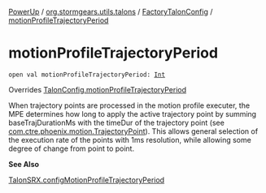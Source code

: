 [PowerUp](../../index.md) / [org.stormgears.utils.talons](../index.md) / [FactoryTalonConfig](index.md) / [motionProfileTrajectoryPeriod](./motion-profile-trajectory-period.md)

# motionProfileTrajectoryPeriod

`open val motionProfileTrajectoryPeriod: `[`Int`](https://kotlinlang.org/api/latest/jvm/stdlib/kotlin/-int/index.html)

Overrides [TalonConfig.motionProfileTrajectoryPeriod](../-talon-config/motion-profile-trajectory-period.md)

When trajectory points are processed in the motion profile executer, the MPE determines how long to apply the
active trajectory point by summing baseTrajDurationMs with the timeDur of the trajectory point (see
[com.ctre.phoenix.motion.TrajectoryPoint](#)). This allows general selection of the execution rate of the points
with 1ms resolution, while allowing some degree of change from point to point.

**See Also**

[TalonSRX.configMotionProfileTrajectoryPeriod](#)

